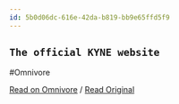 ```yaml
---
id: 5b0d06dc-616e-42da-b819-bb9e65ffd5f9
---
```


## `The official KYNE website`
#Omnivore

[Read on Omnivore](https://omnivore.app/me/the-official-kyne-website-18f1e3497dc) / [Read Original](https://kyne.jp)


